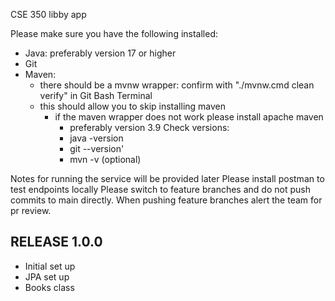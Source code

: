 CSE 350 libby app 

Please make sure you have the following installed:
- Java: preferably version 17 or higher 
- Git 
- Maven: 
  - there should be a mvnw wrapper: confirm with "./mvnw.cmd clean verify" in Git Bash Terminal 
  - this should allow you to skip installing maven 
    - if the maven wrapper does not work please install apache maven
        - preferably version 3.9
Check versions: 
        - java -version
        - git --version'
        - mvn -v (optional)

Notes for running the service will be provided later 
Please install postman to test endpoints locally 
Please switch to feature branches and do not push commits to main directly. When pushing feature branches alert the team for pr review. 

## RELEASE 1.0.0 
- Initial set up 
- JPA set up 
- Books class